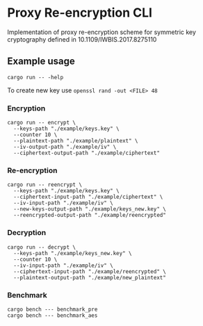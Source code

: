 # Proxy Re-encryption CLI
Implementation of proxy re-encryption scheme for symmetric key cryptography defined in 10.1109/IWBIS.2017.8275110

## Example usage
`cargo run -- -help`

To create new key use `openssl rand -out <FILE> 48`
### Encryption
```
cargo run -- encrypt \
  --keys-path "./example/keys.key" \
  --counter 10 \
  --plaintext-path "./example/plaintext" \
  --iv-output-path "./example/iv" \
  --ciphertext-output-path "./example/ciphertext"
```

### Re-encryption
```
cargo run -- reencrypt \
  --keys-path "./example/keys.key" \
  --ciphertext-input-path "./example/ciphertext" \
  --iv-input-path "./example/iv" \
  --new-keys-output-path "./example/keys_new.key" \
  --reencrypted-output-path "./example/reencrypted"
```
### Decryption
```
cargo run -- decrypt \
  --keys-path "./example/keys_new.key" \
  --counter 10 \
  --iv-input-path "./example/iv" \
  --ciphertext-input-path "./example/reencrypted" \
  --plaintext-output-path "./example/new_plaintext"
```

### Benchmark
```
cargo bench --- benchmark_pre
cargo bench --- benchmark_aes
```